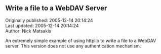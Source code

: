 ## Write a file to a WebDAV Server  
Originally published: 2005-12-14 20:14:24  
Last updated: 2005-12-14 20:14:24  
Author: Nick Matsakis  
  
An extremely simple example of using httplib to write a file to a WebDAV server.  This version does not use any authentication mechanism.